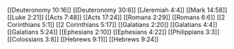 [[Deuteronomy 10:16]]
[[Deuteronomy 30:6]]
[[Jeremiah 4:4]]
[[Mark 14:58]]
[[Luke 2:21]]
[[Acts 7:48]]
[[Acts 17:24]]
[[Romans 2:29]]
[[Romans 6:6]]
[[2 Corinthians 5:1]]
[[2 Corinthians 5:17]]
[[Galatians 2:20]]
[[Galatians 4:4]]
[[Galatians 5:24]]
[[Ephesians 2:10]]
[[Ephesians 4:22]]
[[Philippians 3:3]]
[[Colossians 3:8]]
[[Hebrews 9:11]]
[[Hebrews 9:24]]
